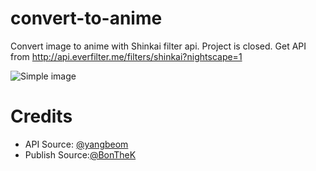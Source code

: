 # convert-to-anime
Convert image to anime with Shinkai filter api. Project is closed. Get API from http://api.everfilter.me/filters/shinkai?nightscape=1

![Simple image](https://i.imgur.com/Pp3LlIW.jpg)

# Credits
* API Source: [@yangbeom](https://github.com/yangbeom)
* Publish Source:[@BonTheK](https://www.facebook.com/nghiadev)

